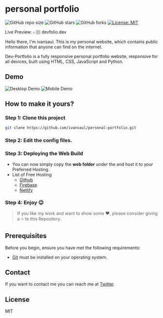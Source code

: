 # personal portfolio

![GitHub repo size](https://img.shields.io/github/repo-size/ivansaul/personal-portfolio)
![GitHub stars](https://img.shields.io/github/stars/ivansaul/personal-portfolio?style=social)
![GitHub forks](https://img.shields.io/github/forks/ivansaul/personal-portfolio?style=social)
[![License: MIT](https://img.shields.io/badge/License-MIT-yellow.svg)](https://opensource.org/licenses/MIT)

Live Preview: 👉🏽 devfolio.dev

Hello there, I'm ivansaul. This is my personal website, which contains public information that anyone can find on the internet.

Dev-Portfolio is a fully responsive personal portfolio website, responsive for all devices, built using HTML, CSS, JavaScript and Python.

## Demo

![Desktop Demo](https://i.imgur.com/xKkMSwR.png "Desktop Demo")
![Mobile Demo](https://i.imgur.com/G1A1nBu.pngg "Mobile Demo")

## How to make it yours? 

### Step 1: Clone this project

```bash
git clone https://github.com/ivansaul/personal-portfolio.git
```

### Step 2: Edit the config files.

### Step 3: Deploying the Web Build
- You can now simply copy the <b>web folder</b> under the and host it to your Preferred Hosting.
- List of Free Hosting
   * <a href='https://github.com'>Github</a>
   * <a href = 'https://firebase.google.com/products/hosting'>Firebase</a>
   * <a href = 'https://www.netlify.com/'>Netlify</a>
   

### Step 4: Enjoy 😉
 
> If you like my work and want to show some ❤️, please consider giving a ⭐️ to this Repository.


## Prerequisites

Before you begin, ensure you have met the following requirements:

* [Git](https://git-scm.com/downloads "Download Git") must be installed on your operating system.

## Contact

If you want to contact me you can reach me at [Twitter](#).

## License

MIT
